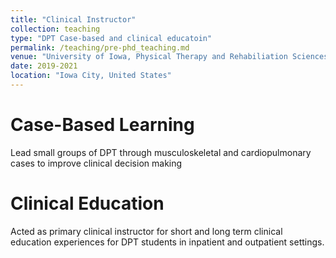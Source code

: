 ```yaml
---
title: "Clinical Instructor"
collection: teaching
type: "DPT Case-based and clinical educatoin"
permalink: /teaching/pre-phd_teaching.md
venue: "University of Iowa, Physical Therapy and Rehabiliation Sciences"
date: 2019-2021
location: "Iowa City, United States"
---
```




Case-Based Learning
======
Lead small groups of DPT through musculoskeletal and cardiopulmonary cases to improve clinical decision making

Clinical Education
======
Acted as primary clinical instructor for short and long term clinical education experiences for DPT students in inpatient and outpatient settings. 
